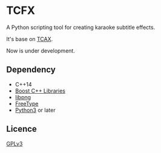 # TCFX

A Python scripting tool for creating karaoke subtitle effects.

It's base on [TCAX](https://github.com/milkyjing/TCAX).

Now is under development.

## Dependency

- C++14
- [Boost C++ Libraries](https://www.boost.org)
- [libpng](http://www.libpng.org/pub/png/libpng.html)
- [FreeType](httpsfreetype.org)
- [Python3](https://www.python.org) or later

## Licence

[GPLv3](https://www.gnu.org/licenses/gpl-3.0.html)
